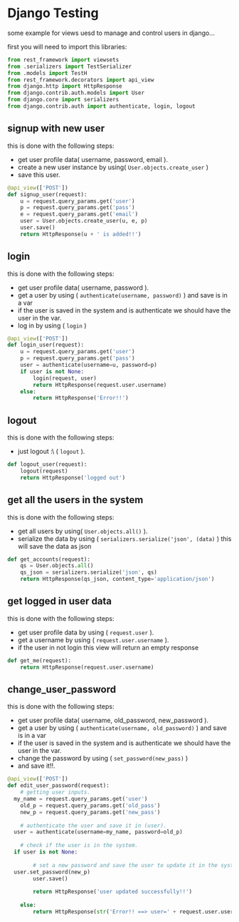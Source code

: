 # Django Testing

some example for views uesd to manage and control users in django...

first you will need to import this libraries:

```python
from rest_framework import viewsets
from .serializers import TestSerializer
from .models import TestH
from rest_framework.decorators import api_view
from django.http import HttpResponse
from django.contrib.auth.models import User
from django.core import serializers
from django.contrib.auth import authenticate, login, logout
```

## signup with new user
this is done with the following steps:

 - get user profile data( username, password, email ).
 - create a new user instance by using( `User.objects.create_user` )
 - save this user.

```python
@api_view(['POST'])  
def signup_user(request):  
    u = request.query_params.get('user')  
    p = request.query_params.get('pass')  
    e = request.query_params.get('email')  
    user = User.objects.create_user(u, e, p)  
    user.save()  
    return HttpResponse(u + ' is added!!')
```

## login
this is done with the following steps:

 - get user profile data( username, password ).
 - get a user by using ( `authenticate(username, password)` ) and save is in a var
 - if the user is saved in the system and is authenticate we should have the user in the var.
 - log in by using ( `login` )

```python
@api_view(['POST'])  
def login_user(request):  
    u = request.query_params.get('user')  
    p = request.query_params.get('pass')  
    user = authenticate(username=u, password=p)  
    if user is not None:  
        login(request, user)  
        return HttpResponse(request.user.username)  
    else:  
        return HttpResponse('Error!!')
```

## logout
this is done with the following steps:

 - just logout :\ ( `logout` ).

```python
def logout_user(request):  
    logout(request)  
    return HttpResponse('logged out')
```


## get all the users in the system
this is done with the following steps:

 - get all users by using( `User.objects.all()` ).
 - serialize the data by using ( `serializers.serialize('json', (data)` ) this will save the data as json

```python
def get_accounts(request):  
    qs = User.objects.all()  
    qs_json = serializers.serialize('json', qs)  
    return HttpResponse(qs_json, content_type='application/json')
```

## get logged in user data
this is done with the following steps:

 - get user profile data by using ( `request.user` ).
 - get a username by using ( `request.user.username` ).
 - if the user in not login this view will return an empty response

```python
def get_me(request):  
    return HttpResponse(request.user.username)
```

## change_user_password
this is done with the following steps:

 - get user profile data( username, old_password, new_password ).
 - get a user by using ( `authenticate(username, old_password)` ) and save is in a var
 - if the user is saved in the system and is authenticate we should have the user in the var.
 - change the password by using ( `set_password(new_pass)` )
 - and save it!!.
 

```python
@api_view(['POST'])  
def edit_user_password(request):  
    # getting user inputs.  
  my_name = request.query_params.get('user')  
    old_p = request.query_params.get('old_pass')  
    new_p = request.query_params.get('new_pass')  
  
    # authenticate the user and save it in (user).  
  user = authenticate(username=my_name, password=old_p)  
  
    # check if the user is in the system.  
  if user is not None:  
  
        # set a new password and save the user to update it in the system.  
  user.set_password(new_p)  
        user.save()  
  
        return HttpResponse('user updated successfully!!')  
  
    else:  
        return HttpResponse(str('Error!! ==> user=' + request.user.username + ' & pass=' + old_p))
```

